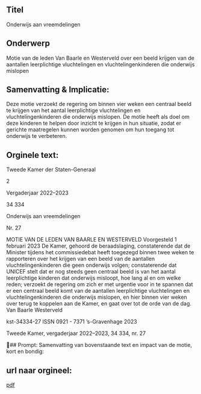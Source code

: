 ## Titel
Onderwijs aan vreemdelingen
## Onderwerp
Motie van de leden Van Baarle en Westerveld over een beeld krijgen van de aantallen leerplichtige vluchtelingen en vluchtelingenkinderen die onderwijs mislopen
## Samenvatting & Implicatie:

Deze motie verzoekt de regering om binnen vier weken een centraal beeld te krijgen van het aantal leerplichtige vluchtelingen en vluchtelingenkinderen die onderwijs mislopen. De motie heeft als doel om deze kinderen te helpen door inzicht te krijgen in hun situatie, zodat er gerichte maatregelen kunnen worden genomen om hun toegang tot onderwijs te verbeteren.
## Orginele text:


Tweede Kamer der Staten-Generaal

2

Vergaderjaar 2022–2023

34 334

Onderwijs aan vreemdelingen

Nr. 27

MOTIE VAN DE LEDEN VAN BAARLE EN WESTERVELD
Voorgesteld 1 februari 2023
De Kamer,
gehoord de beraadslaging,
constaterende dat de Minister tijdens het commissiedebat heeft
toegezegd binnen twee weken te rapporteren over het krijgen van een
beeld van de aantallen vluchtelingenkinderen die geen onderwijs volgen;
constaterende dat UNICEF stelt dat er nog steeds geen centraal beeld is
van het aantal leerplichtige kinderen dat onderwijs misloopt, hoe lang al
en om welke reden;
verzoekt de regering om zich er met urgentie voor in te spannen dat er
een centraal beeld komt van de aantallen leerplichtige vluchtelingen en
vluchtelingenkinderen die onderwijs mislopen, en hier binnen vier weken
over terug te koppelen aan de Kamer,
en gaat over tot de orde van de dag.
Van Baarle
Westerveld

kst-34334-27
ISSN 0921 - 7371
’s-Gravenhage 2023

Tweede Kamer, vergaderjaar 2022–2023, 34 334, nr. 27

## Prompt:
Samenvatting van bovenstaande text en impact van de motie, kort en bondig:

## url naar orgineel:
[pdf](https://gegevensmagazijn.tweedekamer.nl/OData/v4/2.0/Document(a58e0d36-f49d-46b3-9dbe-1ccd756946c9)/resource)
